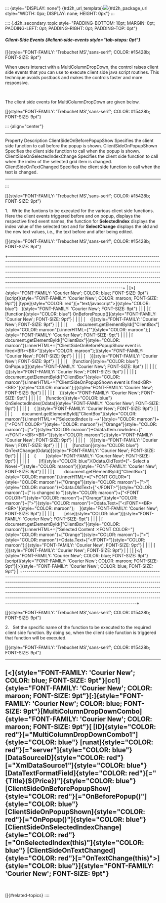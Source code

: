 ::: {style="DISPLAY: none"}
[](ms-xhelp:///?Id=d2h_url_template){#d2h_url_template}![](!package_url!){#d2h_package_url style="WIDTH: 0px; DISPLAY: none; HEIGHT: 0px"}
:::

:::: {.d2h_secondary_topic style="PADDING-BOTTOM: 10pt; MARGIN: 0pt; PADDING-LEFT: 0pt; PADDING-RIGHT: 0pt; PADDING-TOP: 0pt"}
##### Client-Side Events {#client-side-events style="tab-stops: 0pt"}

[]{style="FONT-FAMILY: 'Trebuchet MS','sans-serif'; COLOR: #15428b; FONT-SIZE: 9pt"} 

When users interact with a MultiColumnDropDown, the control raises client side events that you can use to execute client side java script routines. This technique avoids postback and makes the controls faster and more responsive.

 

The client side events for MultiColumnDropDown are given below.

[]{style="FONT-FAMILY: 'Trebuchet MS','sans-serif'; COLOR: #15428b; FONT-SIZE: 9pt"} 

::: {align="center"}
  --------------------------------- -------------------------------------------------------------------------------------------------
  Property                          Description
  ClientSideOnBeforePopupShow       Specifies the client side function to call before the popup is shown.
  ClientSideOnPopupShown            Specifies the client side function to call when the popup is shown.
  ClientSideOnSelectedIndexChange   Specifies the client side function to call when the index of the selected grid item is changed.
  ClientSideOnTextChanged           Specifies the client side function to call when the text is changed.
  --------------------------------- -------------------------------------------------------------------------------------------------
:::

[]{style="FONT-FAMILY: 'Trebuchet MS','sans-serif'; COLOR: #15428b; FONT-SIZE: 9pt"} 

1.   Write the funtions to be executed for the various client side functions. Here the client events triggered before and on popup, displays the respective fired event names, the function for **SelectedIndex** displays the index value of the selected text and for **SelectChange** displays the old and the new text values, i.e., the text before and after being edited.

[]{style="FONT-FAMILY: 'Trebuchet MS','sans-serif'; COLOR: #15428b; FONT-SIZE: 9pt"} 

+---------------------------------------------------------------------------------------------------------------------------------------------------------------------------------------------------------------------------------------------------------------------------------------------------------------------------------------------------------------------------------------------------------------------------------------------------------------------------------------------------------------------------------------------+
| [\<]{style="FONT-FAMILY: 'Courier New'; COLOR: blue; FONT-SIZE: 9pt"}[script]{style="FONT-FAMILY: 'Courier New'; COLOR: maroon; FONT-SIZE: 9pt"}[ [type]{style="COLOR: red"}[=\"text/javascript\"\>]{style="COLOR: blue"}   ]{style="FONT-FAMILY: 'Courier New'; FONT-SIZE: 9pt"}                                                                                                                                                                                                                                                           |
|                                                                                                                                                                                                                                                                                                                                                                                                                                                                                                                                             |
| [    [function]{style="COLOR: blue"} OnBeforePopup()]{style="FONT-FAMILY: 'Courier New'; FONT-SIZE: 9pt"}                                                                                                                                                                                                                                                                                                                                                                                                                                   |
|                                                                                                                                                                                                                                                                                                                                                                                                                                                                                                                                             |
| [    {]{style="FONT-FAMILY: 'Courier New'; FONT-SIZE: 9pt"}                                                                                                                                                                                                                                                                                                                                                                                                                                                                                 |
|                                                                                                                                                                                                                                                                                                                                                                                                                                                                                                                                             |
| [        document.getElementById([\"ClientBox\"]{style="COLOR: maroon"}).innerHTML=[\"\"]{style="COLOR: maroon"};]{style="FONT-FAMILY: 'Courier New'; FONT-SIZE: 9pt"}                                                                                                                                                                                                                                                                                                                                                                      |
|                                                                                                                                                                                                                                                                                                                                                                                                                                                                                                                                             |
| [        document.getElementById([\"ClientBox\"]{style="COLOR: maroon"}).innerHTML+=[\"ClientSideOnBeforePopupShow event is fired\<BR\>\<BR\>\"]{style="COLOR: maroon"};]{style="FONT-FAMILY: 'Courier New'; FONT-SIZE: 9pt"}                                                                                                                                                                                                                                                                                                               |
|                                                                                                                                                                                                                                                                                                                                                                                                                                                                                                                                             |
| [    }]{style="FONT-FAMILY: 'Courier New'; FONT-SIZE: 9pt"}                                                                                                                                                                                                                                                                                                                                                                                                                                                                                 |
|                                                                                                                                                                                                                                                                                                                                                                                                                                                                                                                                             |
| [    [function]{style="COLOR: blue"} OnPopup()]{style="FONT-FAMILY: 'Courier New'; FONT-SIZE: 9pt"}                                                                                                                                                                                                                                                                                                                                                                                                                                         |
|                                                                                                                                                                                                                                                                                                                                                                                                                                                                                                                                             |
| [    {]{style="FONT-FAMILY: 'Courier New'; FONT-SIZE: 9pt"}                                                                                                                                                                                                                                                                                                                                                                                                                                                                                 |
|                                                                                                                                                                                                                                                                                                                                                                                                                                                                                                                                             |
| [        document.getElementById([\"ClientBox\"]{style="COLOR: maroon"}).innerHTML+=[\"ClientSideOnPopupShown event is fired\<BR\>\<BR\>\"]{style="COLOR: maroon"};]{style="FONT-FAMILY: 'Courier New'; FONT-SIZE: 9pt"}                                                                                                                                                                                                                                                                                                                    |
|                                                                                                                                                                                                                                                                                                                                                                                                                                                                                                                                             |
| [    }]{style="FONT-FAMILY: 'Courier New'; FONT-SIZE: 9pt"}                                                                                                                                                                                                                                                                                                                                                                                                                                                                                 |
|                                                                                                                                                                                                                                                                                                                                                                                                                                                                                                                                             |
| [    [function]{style="COLOR: blue"} OnSelectedIndex(Odata)]{style="FONT-FAMILY: 'Courier New'; FONT-SIZE: 9pt"}                                                                                                                                                                                                                                                                                                                                                                                                                            |
|                                                                                                                                                                                                                                                                                                                                                                                                                                                                                                                                             |
| [    { ]{style="FONT-FAMILY: 'Courier New'; FONT-SIZE: 9pt"}                                                                                                                                                                                                                                                                                                                                                                                                                                                                                |
|                                                                                                                                                                                                                                                                                                                                                                                                                                                                                                                                             |
| [        document.getElementById([\"ClientBox\"]{style="COLOR: maroon"}).innerHTML+=[\"SelectedIndex is \--\>\"]{style="COLOR: maroon"}+[\"\<FONT COLOR=\"]{style="COLOR: maroon"}+[\"Orange\"]{style="COLOR: maroon"}+[\"\>\"]{style="COLOR: maroon"}+Odata.Item.rowIndex+[\"\</FONT\>\<BR\>\<BR\>\"]{style="COLOR: maroon"};]{style="FONT-FAMILY: 'Courier New'; FONT-SIZE: 9pt"}                                                                                                                                                         |
|                                                                                                                                                                                                                                                                                                                                                                                                                                                                                                                                             |
| [    }]{style="FONT-FAMILY: 'Courier New'; FONT-SIZE: 9pt"}                                                                                                                                                                                                                                                                                                                                                                                                                                                                                 |
|                                                                                                                                                                                                                                                                                                                                                                                                                                                                                                                                             |
| [    [function]{style="COLOR: blue"} OnTextChange(Odata)]{style="FONT-FAMILY: 'Courier New'; FONT-SIZE: 9pt"}                                                                                                                                                                                                                                                                                                                                                                                                                               |
|                                                                                                                                                                                                                                                                                                                                                                                                                                                                                                                                             |
| [    {        ]{style="FONT-FAMILY: 'Courier New'; FONT-SIZE: 9pt"}                                                                                                                                                                                                                                                                                                                                                                                                                                                                         |
|                                                                                                                                                                                                                                                                                                                                                                                                                                                                                                                                             |
| [        [if]{style="COLOR: blue"}(Odata.OldText!=[\"- Select a Novel -\"]{style="COLOR: maroon"})]{style="FONT-FAMILY: 'Courier New'; FONT-SIZE: 9pt"}                                                                                                                                                                                                                                                                                                                                                                                     |
|                                                                                                                                                                                                                                                                                                                                                                                                                                                                                                                                             |
| [        document.getElementById([\"ClientBox\"]{style="COLOR: maroon"}).innerHTML+=[\"\<FONT COLOR=\"]{style="COLOR: maroon"}+[\"Orange\"]{style="COLOR: maroon"}+[\"\>\"]{style="COLOR: maroon"}+Odata.OldText+[\"\</FONT\>\"]{style="COLOR: maroon"}+[\" is changed to \"]{style="COLOR: maroon"}+[\"\<FONT COLOR=\"]{style="COLOR: maroon"}+[\"Orange\"]{style="COLOR: maroon"}+[\"\>\"]{style="COLOR: maroon"}+Odata.Text+[\"\</FONT\>\<BR\>\<BR\>\"]{style="COLOR: maroon"};    ]{style="FONT-FAMILY: 'Courier New'; FONT-SIZE: 9pt"} |
|                                                                                                                                                                                                                                                                                                                                                                                                                                                                                                                                             |
| [        [else]{style="COLOR: blue"}]{style="FONT-FAMILY: 'Courier New'; FONT-SIZE: 9pt"}                                                                                                                                                                                                                                                                                                                                                                                                                                                   |
|                                                                                                                                                                                                                                                                                                                                                                                                                                                                                                                                             |
| [        document.getElementById([\"ClientBox\"]{style="COLOR: maroon"}).innerHTML+=[\"Selected Content :\<FONT COLOR=\"]{style="COLOR: maroon"}+[\"Orange\"]{style="COLOR: maroon"}+[\"\>\"]{style="COLOR: maroon"}+Odata.Text+[\"\</FONT\>\"]{style="COLOR: maroon"};]{style="FONT-FAMILY: 'Courier New'; FONT-SIZE: 9pt"}                                                                                                                                                                                                                |
|                                                                                                                                                                                                                                                                                                                                                                                                                                                                                                                                             |
| [    }]{style="FONT-FAMILY: 'Courier New'; FONT-SIZE: 9pt"}                                                                                                                                                                                                                                                                                                                                                                                                                                                                                 |
|                                                                                                                                                                                                                                                                                                                                                                                                                                                                                                                                             |
| [\</]{style="FONT-FAMILY: 'Courier New'; COLOR: blue; FONT-SIZE: 9pt"}[script]{style="FONT-FAMILY: 'Courier New'; COLOR: maroon; FONT-SIZE: 9pt"}[\>]{style="FONT-FAMILY: 'Courier New'; COLOR: blue; FONT-SIZE: 9pt"}                                                                                                                                                                                                                                                                                                                      |
+---------------------------------------------------------------------------------------------------------------------------------------------------------------------------------------------------------------------------------------------------------------------------------------------------------------------------------------------------------------------------------------------------------------------------------------------------------------------------------------------------------------------------------------------+

[]{style="FONT-FAMILY: 'Trebuchet MS','sans-serif'; COLOR: #15428b; FONT-SIZE: 9pt"} 

2.   Set the specific name of the function to be executed to the required client side function. By doing so, when the client side function is triggered that function will be executed.

[]{style="FONT-FAMILY: 'Trebuchet MS','sans-serif'; COLOR: #15428b; FONT-SIZE: 9pt"} 

  ---------------------------------------------------------------------------------------------------------------------------------------------------------------------------------------------------------------------------------------------------------------------------------------------------------------------------------------------------------------------------------------------------------------------------------------------------------------------------------------------------------------------------------------------------------------------------------------------------------------------------------------------------------------------------------------------------------------------------------------------------------------------------------------------------------------------------------------------------------------------------------------------------------------------------------------------------------------------------------------------------------------------------------------------------------------------------
  [\<]{style="FONT-FAMILY: 'Courier New'; COLOR: blue; FONT-SIZE: 9pt"}[cc1]{style="FONT-FAMILY: 'Courier New'; COLOR: maroon; FONT-SIZE: 9pt"}[:]{style="FONT-FAMILY: 'Courier New'; COLOR: blue; FONT-SIZE: 9pt"}[MultiColumnDropDownCombo]{style="FONT-FAMILY: 'Courier New'; COLOR: maroon; FONT-SIZE: 9pt"}[ [ID]{style="COLOR: red"}[=\"MultiColumnDropDownCombo1\"]{style="COLOR: blue"} [runat]{style="COLOR: red"}[=\"server\"]{style="COLOR: blue"} [DataSourceID]{style="COLOR: red"}[=\"XmlDataSource1\"]{style="COLOR: blue"} [DataTextFormatField]{style="COLOR: red"}[=\"{Title}(\${Price})\"]{style="COLOR: blue"} [ClientSideOnBeforePopupShow]{style="COLOR: red"}[=\"OnBeforePopup()\"]{style="COLOR: blue"} [ClientSideOnPopupShown]{style="COLOR: red"}[=\"OnPopup()\"]{style="COLOR: blue"} [ClientSideOnSelectedIndexChange]{style="COLOR: red"}[=\"OnSelectedIndex(this)\"]{style="COLOR: blue"} [ClientSideOnTextChanged]{style="COLOR: red"}[=\"OnTextChange(this)\"\>]{style="COLOR: blue"}]{style="FONT-FAMILY: 'Courier New'; FONT-SIZE: 9pt"}
  ---------------------------------------------------------------------------------------------------------------------------------------------------------------------------------------------------------------------------------------------------------------------------------------------------------------------------------------------------------------------------------------------------------------------------------------------------------------------------------------------------------------------------------------------------------------------------------------------------------------------------------------------------------------------------------------------------------------------------------------------------------------------------------------------------------------------------------------------------------------------------------------------------------------------------------------------------------------------------------------------------------------------------------------------------------------------------

 

[]{#related-topics}
::::
